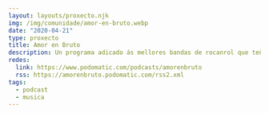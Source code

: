 ```yaml
---
layout: layouts/proxecto.njk
img: /img/comunidade/amor-en-bruto.webp
date: "2020-04-21"
type: proxecto
title: Amor en Bruto
description: Un programa adicado ás mellores bandas de rocanrol que teñen visitado Galiza nos últimos tempos. Garage Punk Maleducado e Rockabilly Altamente Inflamable!
redes:
  link: https://www.podomatic.com/podcasts/amorenbruto
  rss: https://amorenbruto.podomatic.com/rss2.xml
tags:
  - podcast
  - musica
---
```

